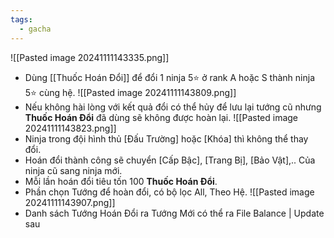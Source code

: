 ```yaml
---
tags:
  - gacha
---
```

![[Pasted image 20241111143335.png]]
- Dùng [[Thuốc Hoán Đổi]] để đổi 1 ninja 5⭐ ở rank A hoặc S thành ninja 5⭐ cùng hệ.
![[Pasted image 20241111143809.png]]
- Nếu không hài lòng với kết quả đổi có thể hủy để lưu lại tướng cũ nhưng **Thuốc Hoán Đổi** đã dùng sẽ không được hoàn lại.
![[Pasted image 20241111143823.png]]
- Ninja trong đội hình thủ [Đấu Trường] hoặc [Khóa] thì không thể thay đổi.
- Hoán đổi thành công sẽ chuyển [Cấp Bậc], [Trang Bị], [Bảo Vật],.. Của ninja cũ sang ninja mới.
- Mỗi lần hoán đổi tiêu tốn 100 **Thuốc Hoán Đổi**.
- Phần chọn Tướng để hoàn đổi, có bộ lọc All, Theo Hệ.
![[Pasted image 20241111143907.png]]
- Danh sách Tướng Hoán Đổi ra Tướng Mới có thể ra File Balance | Update sau 